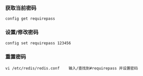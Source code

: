 ### 获取当前密码
~~~
config get requirepass
~~~
### 设置/修改密码
~~~
config set requirepass 123456
~~~
### 重置密码
~~~
vi /etc/redis/redis.conf	输入/查找到#requirepass 并设置密码
~~~

